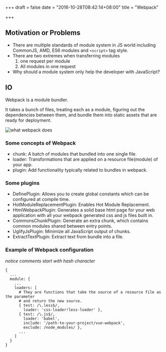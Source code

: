 +++
draft = false
date = "2016-10-28T08:42:14+08:00"
title = "Webpack"

+++
## Motivation or Problems
* There are multiple standards of module system in JS world including CommonJS, AMD, ES6 modules and `<script>` tag style.
* There are two extremes when transferring modules
  1. one request per module
  2. All modules in one request
* Why should a module system only help the developer with JavaScript?

## IO
Webpack is a module bundler.

It takes a bunch of files, treating each as a module, figuring out the dependencies between them, and bundle them into static assets that are ready for deployment.

![what webpack does](https://dtinth.github.io/webpack-docs-images/usage/how-it-works.png)

### Some concepts of Webpack
* chunk: A batch of modules that bundled into one single file.
* loader: Transformations that are applied on a resource file(module) of your app.
* plugin: Add functionality typically related to bundles in webpack.

### Some plugins
* DefinePlugin: Allows you to create global constants which can be configured at compile time.
* HotModuleReplacementPlugin: Enables Hot Module Replacement.
* HtmlWebpackPlugin: Generates a solid base html page for your web application with all your webpack generated css and js files built in.
* CommonsChunkPlugin: Generate an extra chunk, which contains common modules shared between entry points.
* UglifyJsPlugin: Minimize all JavaScript output of chunks.
* ExtractTextPlugin: Extract text from bundle into a file.

### Example of Webpack configuration

*notice comments start with hash character*

```
{
  ...
  module: {
    ...
    loaders: [
      # They are functions that take the source of a resource file as the parameter
      # and return the new source.
      { test: /\.less$/,
        loader: 'css-loader!less-loader' },
      { test: /\.js$/,
        loader: 'babel',
        include: '/path-to-your-project/vue-webpack',
        exclude: /node_modules/ },
      ...
    ]
  }
}
```
